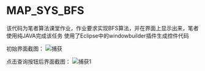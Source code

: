 # MAP_SYS_BFS
该代码为笔者算法课堂作业，作业要求实现BFS算法，并在界面上显示出来，笔者使用纯JAVA完成该任务
使用了Eclipse中的windowbuilder插件生成控件代码

初始界面截图：
![捕获](https://github.com/wangHansss/MAP_SYS_BFS/assets/62416458/ecccebda-f68b-4e99-a4a5-fa6952fc03ad)

点击查询按钮后界面截图：
![捕获1](https://github.com/wangHansss/MAP_SYS_BFS/assets/62416458/4a05855c-f28e-4c35-8413-f17e1cedf048)

